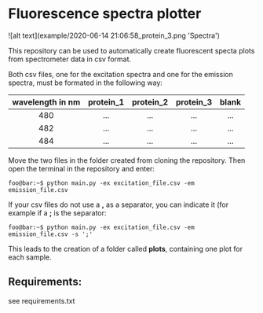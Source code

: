 # Fluorescence spectra plotter
![alt text](example/2020-06-14 21:06:58_protein_3.png 'Spectra')


This repository can be used to automatically create fluorescent specta plots from spectrometer data in csv format. 

Both csv files, one for the excitation spectra and one for the emission spectra, must be formated in the following way:

| wavelength in nm | protein_1 | protein_2 | protein_3 |  blank |
|:----------:|:--------:|:--------:|:--------:|:------:|
| 480     | ... |... |...|...|
| 482      | ... |... |...|...|
| 484      | ... |... |...|...|

Move the two files in the folder created from cloning the repository. Then open the terminal in the repository and enter:

```console
foo@bar:~$ python main.py -ex excitation_file.csv -em emission_file.csv
```

If your csv files do not use a **,** as a separator, you can indicate it (for example if a **;** is the separator:

```console
foo@bar:~$ python main.py -ex excitation_file.csv -em emission_file.csv -s ';'
```

This leads to the creation of a folder called **plots**, containing one plot for each sample. 

## Requirements:

see requirements.txt